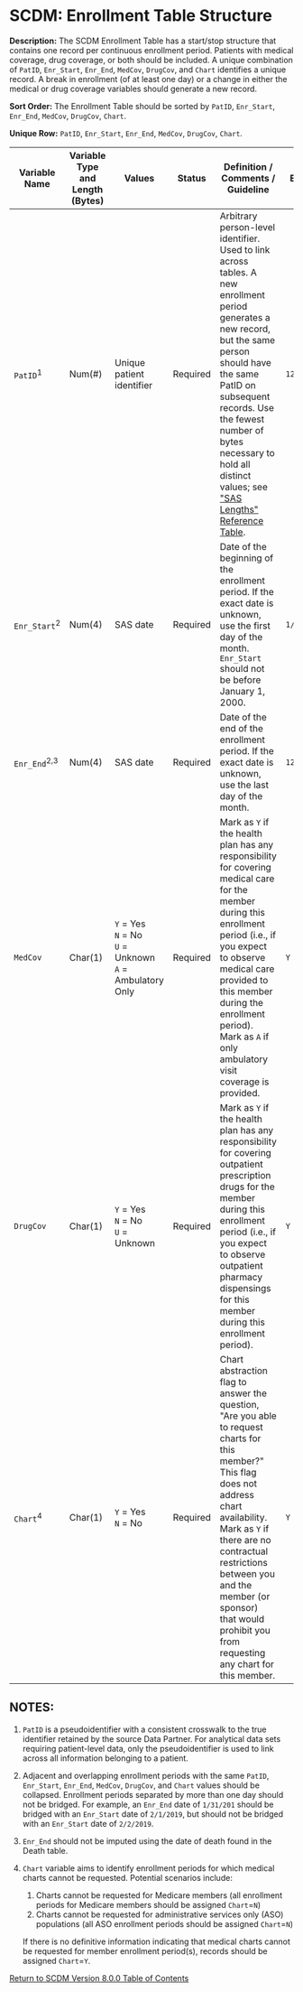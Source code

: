 # SCDM: Enrollment Table Structure

**Description:** The SCDM Enrollment Table has a start/stop structure that contains one record per continuous enrollment period. Patients with medical coverage, drug coverage, or both should be included. A unique combination of `PatID`, `Enr_Start`, `Enr_End`, `MedCov`, `DrugCov`, and `Chart` identifies a unique record. A break in enrollment (of at least one day) or a change in either the medical or drug coverage variables should generate a new record.

**Sort Order:** The Enrollment Table should be sorted by `PatID`, `Enr_Start`, `Enr_End`, `MedCov`, `DrugCov`, `Chart`.

**Unique Row:** `PatID`, `Enr_Start`, `Enr_End`, `MedCov`, `DrugCov`, `Chart`.

| Variable Name | Variable Type and Length (Bytes) | Values | Status | Definition / Comments / Guideline | Example |
| --- | --- | --- | --- | --- |--- |
| `PatID`<sup>1</sup> | Num(#) | Unique patient identifier| Required | Arbitrary person-level identifier. Used to link across tables. A new enrollment period generates a new record, but the same person should have the same PatID on subsequent records. Use the fewest number of bytes necessary to hold all distinct values; see ["SAS Lengths" Reference Table](SCDM_v8.0.0_reference_tables_v1.0.0).| `123456789` |
| `Enr_Start`<sup>2</sup> | Num(4) | SAS date | Required | Date of the beginning of the enrollment period. If the exact date is unknown, use the first day of the month. `Enr_Start` should not be before January 1, 2000. | `1/1/2019` |
| `Enr_End`<sup>2,3</sup> | Num(4) | SAS date | Required | Date of the end of the enrollment period. If the exact date is unknown, use the last day of the month. | `12/31/2019` |
| `MedCov` | Char(1) | `Y` = Yes<br> `N` = No<br> `U` = Unknown<br> `A` = Ambulatory Only | Required | Mark as `Y` if the health plan has any responsibility for covering medical care for the member during this enrollment period (i.e., if you expect to observe medical care provided to this member during the enrollment period). Mark as `A` if only ambulatory visit coverage is provided.| `Y` |
| `DrugCov` | Char(1) | `Y` = Yes<br> `N` = No<br> `U` = Unknown | Required | Mark as `Y` if the health plan has any responsibility for covering outpatient prescription drugs for the member during this enrollment period (i.e., if you expect to observe outpatient pharmacy dispensings for this member during this enrollment period). | `Y` |
| `Chart`<sup>4</sup> | Char(1) | `Y` = Yes<br> `N` = No | Required |Chart abstraction flag to answer the question, "Are you able to request charts for this member?" This flag does not address chart availability. Mark as `Y` if there are no contractual restrictions between you and the member (or sponsor) that would prohibit you from requesting any chart for this member. | `Y` |

## NOTES:

1. `PatID` is a pseudoidentifier with a consistent crosswalk to the true identifier retained by the source Data Partner. For analytical data sets requiring patient-level data, only the pseudoidentifier is used to link across all information belonging to a patient.

2. Adjacent and overlapping enrollment periods with the same `PatID`, `Enr_Start`, `Enr_End`, `MedCov`, `DrugCov`, and `Chart` values should be collapsed. Enrollment periods separated by more than one day should not be bridged. For example, an `Enr_End` date of `1/31/201` should be bridged with an `Enr_Start` date of `2/1/2019`, but should not be bridged with an `Enr_Start` date of `2/2/2019`.

3. `Enr_End` should not be imputed using the date of death found in the Death table.

4. `Chart` variable aims to identify enrollment periods for which medical charts cannot be requested. Potential scenarios include:
    1. Charts cannot be requested for Medicare members (all enrollment periods for Medicare members should be assigned `Chart`=`N`)
    2. Charts cannot be requested for administrative services only (ASO) populations (all ASO enrollment periods should be assigned `Chart`=`N`)

    If there is no definitive information indicating that medical charts cannot be requested for member enrollment period(s), records should be assigned `Chart`=`Y`.

[Return to SCDM Version 8.0.0 Table of Contents](800_00FM_atoc_scdm.md)
